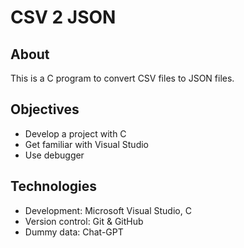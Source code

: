 # CSV 2 JSON
## About
This is a C program to convert CSV files to JSON files.

## Objectives
- Develop a project with C
- Get familiar with Visual Studio 
- Use debugger

## Technologies 
- Development: Microsoft Visual Studio, C
- Version control: Git & GitHub
- Dummy data: Chat-GPT